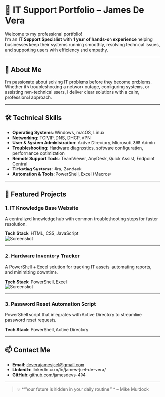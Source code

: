 # 💼 IT Support Portfolio – James De Vera

Welcome to my professional portfolio!  
I’m an **IT Support Specialist** with **1 year of hands-on experience** helping businesses keep their systems running smoothly, resolving technical issues, and supporting users with efficiency and empathy.

---

## 🚀 About Me
I’m passionate about solving IT problems before they become problems.  
Whether it’s troubleshooting a network outage, configuring systems, or assisting non-technical users, I deliver clear solutions with a calm, professional approach.

---

## 🛠 Technical Skills
- **Operating Systems**: Windows, macOS, Linux  
- **Networking**: TCP/IP, DNS, DHCP, VPN  
- **User & System Administration**: Active Directory, Microsoft 365 Admin  
- **Troubleshooting**: Hardware diagnostics, software configuration, performance optimization  
- **Remote Support Tools**: TeamViewer, AnyDesk, Quick Assist, Endpoint Central  
- **Ticketing Systems**: Jira, Zendesk  
- **Automation & Tools**: PowerShell, Excel (Macros)

---

## 📂 Featured Projects

### 1. **IT Knowledge Base Website**
A centralized knowledge hub with common troubleshooting steps for faster resolution.

**Tech Stack**: HTML, CSS, JavaScript  
![Screenshot](assets/images/project1.png)

---

### 2. **Hardware Inventory Tracker**
A PowerShell + Excel solution for tracking IT assets, automating reports, and minimizing downtime.

**Tech Stack**: PowerShell, Excel  
![Screenshot](assets/images/project2.png)

---

### 3. **Password Reset Automation Script**
PowerShell script that integrates with Active Directory to streamline password reset requests.

**Tech Stack**: PowerShell, Active Directory

---

## 📫 Contact Me
- **Email**: deverajamesjoel@gmail.com  
- **LinkedIn**: linkedin.com/in/james-joel-de-vera/
- **GitHub**: github.com/jamesdevs-404
---

> 💡 *“Your future is hidden in your daily routine.” * – Mike Murdock
